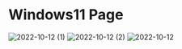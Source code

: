 # Windows11 Page
![2022-10-12 (1)](https://user-images.githubusercontent.com/87632087/195266486-6996e915-ee62-4ab8-9ca8-905d60edc3a2.png)
![2022-10-12 (2)](https://user-images.githubusercontent.com/87632087/195266630-2681c6c1-273f-42c3-be53-eb07392af129.png)
![2022-10-12](https://user-images.githubusercontent.com/87632087/195266651-021eb909-fac0-41b9-92a0-6e69cdba2278.png)

